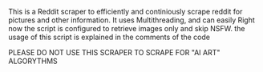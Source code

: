 This is a Reddit scraper to efficiently and continiously scrape reddit for pictures and other information. It uses Multithreading, and can easily 
Right now the script is configured to retrieve images only and skip NSFW.
the usage of this script is explained in the comments of the code

 PLEASE DO NOT USE THIS SCRAPER TO SCRAPE FOR "AI ART" ALGORYTHMS